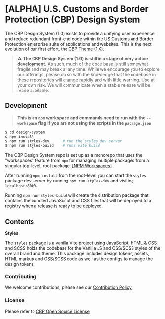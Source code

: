 # [ALPHA] U.S. Customs and Border Protection (CBP) Design System

The CBP Design System (1.0) exists to provide a unifying user experience and reduce redundant front-end code within the US Customs and Border Protection enterprise suite of applications and websites. This is the next evolution of our first effort, the [CBP Theme (1.X)](https://us-cbp.github.io/cbp-style-guide).

> **⚠️ The CBP Design System (1.0) is still in a stage of very active development.** As such, much of the code base is still somewhat fragile and may break at any time. While we encourage you to explore our offerings, please do so with the knowledge that the codebase in these repositories will change rapidly and with little warning. Use at your own risk. We will communicate when a stable release will be made available.

## Development

> **This is an `npm` workspace and commands need to run with the `--workspace` flag if you are not using the scripts in the `package.json`**

```bash
$ cd design-system
$ npm install
$ npm run styles-dev      # run the styles dev server
$ npm run styles-build    # runs vite build
```

The CBP Design System repo is set up as a monorepo that uses the "workspaces" feature from `npm` for managing multiple packages from a singular top-level, root package. [[NPM Workspaces]](https://docs.npmjs.com/cli/v8/using-npm/workspaces)

After running `npm install` from the root-level you can start the `styles` package dev server by running `npm run styles-dev` and visiting `localhost:8000`.

Running `npm run styles-build` will create the distribution package that contains the bundled JavaScript and CSS files that will be deployed to a registry when a release is ready to be deployed. 

## Contents

**Styles**

The `styles` package is a vanilla Vite project using JavaScript, HTML & CSS and SCSS holds the codebase for the Vanilla JS and CSS/SCSS styles of the overall brand and theme. This package includes design tokens, assets, HTML markup and CSS/SCSS code as well as the configs to manage the design tokens. 

### Contributing

We welcome contributions, please see our [Contribution Policy](https://github.com/US-CBP/open-source-policy/blob/master/CONTRIBUTING.md)

### License
Please refer to [CBP Open Source License](https://github.com/US-CBP/open-source-policy/blob/master/LICENSE.md)